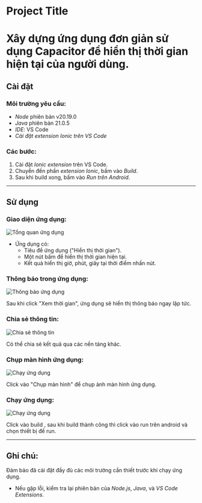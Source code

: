 ﻿# Project Title
# Xây dựng ứng dụng đơn giản sử dụng Capacitor để hiển thị thời gian hiện tại của người dùng.

## Cài đặt

### Môi trường yêu cầu:
- *Node* phiên bản v20.19.0
- *Java* phiên bản 21.0.5
- *IDE*: VS Code
- *Cài đặt extension Ionic trên VS Code*

### Các bước:
1. Cài đặt *Ionic extension* trên VS Code.
2. Chuyển đến phần *extension Ionic*, bấm vào *Build*.
3. Sau khi build xong, bấm vào *Run trên Android*.

---

## Sử dụng

### Giao diện ứng dụng:
![Tổng quan ứng dụng](image-1.png)

- Ứng dụng có:
  + Tiêu đề ứng dụng ("Hiển thị thời gian").
  + Một nút bấm để hiển thị thời gian hiện tại.
  + Kết quả hiển thị giờ, phút, giây tại thời điểm nhấn nút.


### Thông báo trong ứng dụng:
![Thông báo ứng dụng](image-2.png)

Sau khi click "Xem thời gian", ứng dụng sẽ hiển thị thông báo ngay lập tức.


### Chia sẻ thông tin:
![Chia sẻ thông tin](image-3.png)

Có thể chia sẻ kết quả qua các nền tảng khác.


### Chụp màn hình ứng dụng:
![Chạy ứng dụng](image-4.png)

Click vào "Chụp màn hình" để chụp ảnh màn hình ứng dụng.


### Chạy ứng dụng:
![Chạy ứng dụng](image-5.png)

Click vào build , sau khi build thành công thì click vào run trên android và chọn thiết bị để run.

---

## Ghi chú:
Đảm bảo đã cài đặt đầy đủ các môi trường cần thiết trước khi chạy ứng dụng.

- Nếu gặp lỗi, kiểm tra lại phiên bản của *Node.js*, *Java*, và *VS Code Extensions*.
